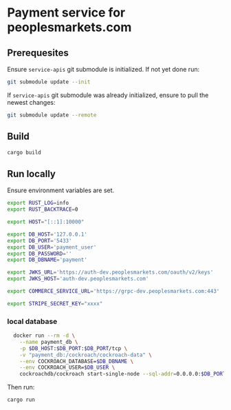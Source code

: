 # Payment service for peoplesmarkets.com

## Prerequesites

Ensure `service-apis` git submodule is initialized. If not yet done run:

```sh
git submodule update --init
```

If `service-apis` git submodule was already initialized, ensure to pull the newest changes:

```sh
git submodule update --remote
```

## Build

```sh
cargo build
```

## Run locally

Ensure environment variables are set.

```sh
export RUST_LOG=info
export RUST_BACKTRACE=0

export HOST="[::1]:10000"

export DB_HOST='127.0.0.1'
export DB_PORT='5433'
export DB_USER='payment_user'
export DB_PASSWORD=''
export DB_DBNAME='payment'

export JWKS_URL='https://auth-dev.peoplesmarkets.com/oauth/v2/keys'
export JWKS_HOST='auth-dev.peoplesmarkets.com'

export COMMERCE_SERVICE_URL='https://grpc-dev.peoplesmarkets.com:443'

export STRIPE_SECRET_KEY="xxxx"
```

### local database

```sh
  docker run --rm -d \
    --name payment_db \
    -p $DB_HOST:$DB_PORT:$DB_PORT/tcp \
    -v "payment_db:/cockroach/cockroach-data" \
    --env COCKROACH_DATABASE=$DB_DBNAME \
    --env COCKROACH_USER=$DB_USER \
    cockroachdb/cockroach start-single-node --sql-addr=0.0.0.0:$DB_PORT --insecure
```

Then run:

```sh
cargo run
```

